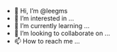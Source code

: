 - 👋 Hi, I’m @leegms
- 👀 I’m interested in ...
- 🌱 I’m currently learning ...
- 💞️ I’m looking to collaborate on ...
- 📫 How to reach me ...

<!---
leegms/leegms is a ✨ special ✨ repository because its `README.md` (this file) appears on your GitHub profile.
You can click the Preview link to take a look at your changes.
--->
